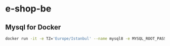 # e-shop-be
## Mysql for Docker

```bash
docker run -it -e TZ='Europe/Istanbul' --name mysql8 -e MYSQL_ROOT_PASSWORD='root' -d -p 3306:3306 mysql:8.0.20 --character-set-server=utf8 --collation-server=utf8_general_ci --lower_case_table_names=1
```

